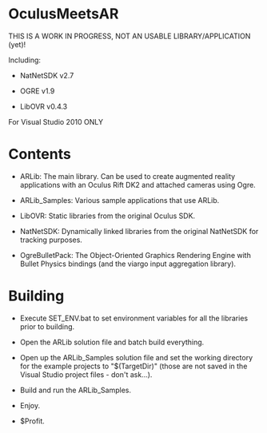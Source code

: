 OculusMeetsAR
=============

THIS IS A WORK IN PROGRESS, NOT AN USABLE LIBRARY/APPLICATION (yet)!

Including:

- NatNetSDK v2.7

- OGRE v1.9

- LibOVR v0.4.3


For Visual Studio 2010 ONLY

Contents
========

- ARLib: The main library. Can be used to create augmented reality applications with an Oculus Rift DK2 and attached cameras using Ogre.

- ARLib_Samples: Various sample applications that use ARLib.

- LibOVR: Static libraries from the original Oculus SDK.

- NatNetSDK: Dynamically linked libraries from the original NatNetSDK for tracking purposes.

- OgreBulletPack: The Object-Oriented Graphics Rendering Engine with Bullet Physics bindings (and the viargo input aggregation library).

Building
========

- Execute SET_ENV.bat to set environment variables for all the libraries prior to building.

- Open the ARLib solution file and batch build everything.

- Open up the ARLib_Samples solution file and set the working directory for the example projects to "$(TargetDir)" (those are not saved in the Visual Studio project files - don't ask...).

- Build and run the ARLib_Samples.

- Enjoy.

- $Profit.